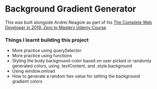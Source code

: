 # Background Gradient Generator

This was built alongside Andrei Neagoie as part of his [The Complete Web Developer in 2019: Zero to Mastery Udemy Course](https://www.udemy.com/the-complete-web-developer-zero-to-mastery/)

### Things I learnt building this project
- More practice using querySelector
- More practice using functions
- Styling the body background-color based on user picked or randomly generated colors, using .textContent, and .style.background
- Using window.onload
- How to generate a random hex value for setting the background gradient colors